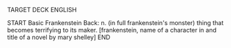 TARGET DECK
ENGLISH

START
Basic
Frankenstein
Back: n. (in full frankenstein's monster) thing that becomes terrifying to its maker. [frankenstein, name of a character in and title of a novel by mary shelley]
END
